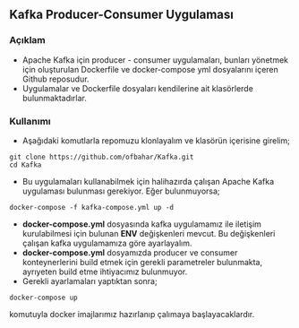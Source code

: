 ## Kafka Producer-Consumer Uygulaması
### Açıklam
- Apache Kafka için producer - consumer uygulamaları, bunları yönetmek için oluşturulan Dockerfile ve docker-compose yml dosyalarını içeren Github reposudur.
- Uygulamalar ve Dockerfile dosyaları kendilerine ait klasörlerde bulunmaktadırlar.

### Kullanımı
- Aşağıdaki komutlarla repomuzu klonlayalım ve klasörün içerisine girelim;
```
git clone https://github.com/ofbahar/Kafka.git
cd Kafka
```
- Bu uygulamaları kullanabilmek için halihazırda çalışan Apache Kafka uygulaması bulunması gerekiyor. Eğer bulunmuyorsa;
```
docker-compose -f kafka-compose.yml up -d
```
- **docker-compose.yml** dosyasında kafka uygulamamız ile iletişim kurulabilmesi için bulunan **ENV** değişkenleri mevcut. Bu değişkenleri çalışan kafka uygulamamıza göre ayarlayalım.
- **docker-compose.yml** dosyamızda producer ve consumer konteynerlerini build etmek için gerekli parametreler bulunmakta, ayrıyeten build etme ihtiyacımız bulunmuyor.
- Gerekli ayarlamaları yaptıktan sonra;
```
docker-compose up
```
  komutuyla docker imajlarımız hazırlanıp çalımaya başlayacaklardır.
